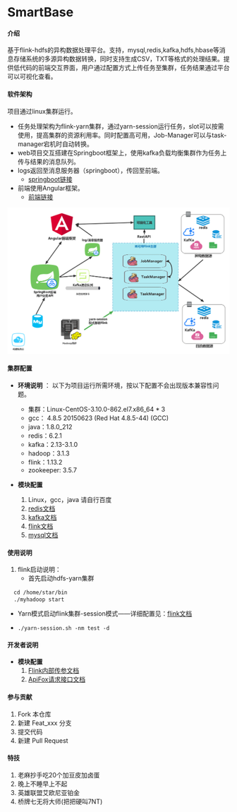 # SmartBase

#### 介绍
基于flink-hdfs的异构数据处理平台。支持，mysql,redis,kafka,hdfs,hbase等消息存储系统的多源异构数据转换，同时支持生成CSV，TXT等格式的处理结果。提供低代码的前端交互界面，用户通过配置方式上传任务至集群，任务结果通过平台可以可视化查看。

#### 软件架构
项目通过linux集群运行。
- 任务处理架构为flink-yarn集群，通过yarn-session运行任务，slot可以按需使用，提高集群的资源利用率。同时配置高可用，Job-Manager可以与task-manager宕机时自动转换。
- web项目交互搭建在Springboot框架上，使用kafka负载均衡集群作为任务上传与结果的消息队列。
- logs返回至消息服务器（springboot），传回至前端。
    - [springboot链接](https://gitee.com/StarGrys/smart-base)
- 前端使用Angular框架。
    - [前端链接](https://gitee.com/det0cte/smart-base-web-dashborad)

![项目总体架构](pics/MetaFlink2.png)


#### 集群配置
-  **环境说明** ： 以下为项目运行所需环境，按以下配置不会出现版本兼容性问题。
    - 集群：Linux-CentOS-3.10.0-862.el7.x86_64 * 3
    - gcc： 4.8.5 20150623 (Red Hat 4.8.5-44) (GCC) 
    - java：1.8.0_212
    - redis：6.2.1
    - kafka：2.13-3.1.0
    - hadoop：3.1.3
    - flink：1.13.2
    - zookeeper: 3.5.7
    
-  **模块配置** 
    1.  Linux，gcc，java 请自行百度
    2.  [redis文档](docs/redis.md)
    3.  [kafka文档](docs/kafka.md)
    4.  [flink文档](docs/flink.md)
    5.  [mysql文档](docs/mysql.md)


#### 使用说明
1.  flink启动说明：
    - 首先启动hdfs-yarn集群

```
  cd /home/star/bin
  ./myhadoop start
```

- Yarn模式启动flink集群-session模式——详细配置见：[flink文档](docs/flink.md)

- ```
  ./yarn-session.sh -nm test -d
  ```


#### 开发者说明
-  **模块配置** 
    1.  [Flink内部传参文档](docs/Parameter.md)
    1.  [ApiFox请求接口文档](docs/interfaceTest.md)


#### 参与贡献

1.  Fork 本仓库
2.  新建 Feat_xxx 分支
3.  提交代码
4.  新建 Pull Request


#### 特技

1.  老麻抄手吃20个加豆皮加卤蛋
2.  晚上不睡早上不起
3.  英雄联盟艾欧尼亚铂金
4.  桥牌七无将大师(把把硬叫7NT)